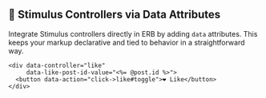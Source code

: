 ## 🎯 Stimulus Controllers via Data Attributes
Integrate Stimulus controllers directly in ERB by adding `data` attributes. This keeps your markup declarative and tied to behavior in a straightforward way.

```erb
<div data-controller="like"
     data-like-post-id-value="<%= @post.id %>">
  <button data-action="click->like#toggle">❤ Like</button>
</div>
```